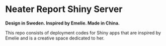 # Neater Report Shiny Server

**Design in Sweden. Inspired by Emelie. Made in China.**

This repo consists of deployment codes for Shiny apps that are inspired by Emelie and is a creative space dedicated to her.
